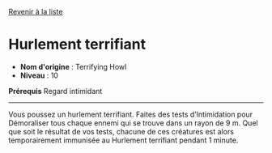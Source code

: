 [Revenir à la liste](..)

# Hurlement terrifiant

 * **Nom d'origine** : Terrifying Howl
 * **Niveau** : 10


<p><strong> Prérequis</strong> Regard intimidant</p>
<hr>
<p> Vous poussez un hurlement terrifiant. Faites des tests d’Intimidation pour Démoraliser tous chaque ennemi qui se trouve dans un rayon de 9 m. Quel que soit le résultat de vos tests, chacune de ces créatures est alors temporairement immunisée au Hurlement terrifiant pendant 1 minute.</p>